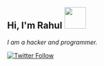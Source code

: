 <h2> Hi, I'm Rahul <img src="https://media.giphy.com/media/mGcNjsfWAjY5AEZNw6/giphy.gif" width="50"></h2>

*I am a hacker and programmer.*

[![Twitter Follow](https://img.shields.io/twitter/follow/s0md3v?style=social)](https://twitter.com/0xdarksaber)
